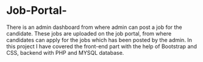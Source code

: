 # Job-Portal-
There is an admin dashboard from where admin can post a job for the candidate. These jobs are uploaded on the job portal, from where candidates can apply for the jobs which has been posted by the admin. In this project I have covered the front-end part with the help of Bootstrap and CSS, backend with PHP and MYSQL database. 
